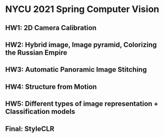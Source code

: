 # NYCU 2021 Spring Computer Vision

## HW1: 2D Camera Calibration

## HW2: Hybrid image, Image pyramid, Colorizing the Russian Empire

## HW3: Automatic Panoramic Image Stitching

## HW4: Structure from Motion

## HW5: Different types of image representation + Classification models

## Final: StyleCLR
